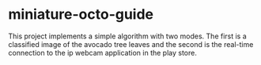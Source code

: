 # miniature-octo-guide
This project implements a simple algorithm with two modes. The first is a classified image of the avocado tree leaves and the second is the real-time connection to the ip webcam application in the play  store.

